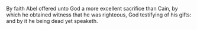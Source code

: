 By faith Abel offered unto God a more excellent sacrifice than Cain, by which he obtained witness that he was righteous, God testifying of his gifts: and by it he being dead yet speaketh.
